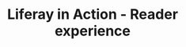 ---
layout: post
category: Reader Experiences
title: Liferay in Action - Reader experience
tags: liferay
post_url:
---